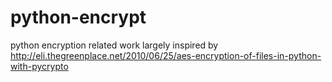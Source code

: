 python-encrypt
==============

python encryption related work
largely inspired by http://eli.thegreenplace.net/2010/06/25/aes-encryption-of-files-in-python-with-pycrypto
